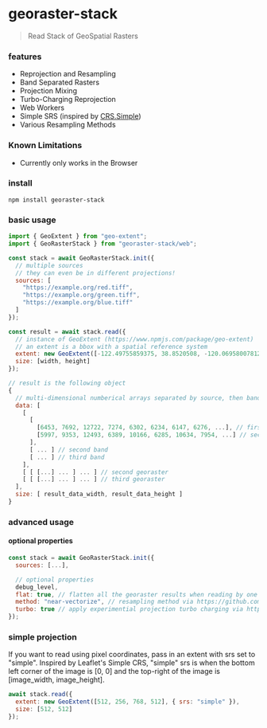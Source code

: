 # georaster-stack
> Read Stack of GeoSpatial Rasters

### features
- Reprojection and Resampling
- Band Separated Rasters
- Projection Mixing
- Turbo-Charging Reprojection
- Web Workers
- Simple SRS (inspired by [CRS.Simple](https://leafletjs.com/examples/crs-simple/crs-simple.html))
- Various Resampling Methods

### Known Limitations
- Currently only works in the Browser

### install
```
npm install georaster-stack
```

### basic usage
```js
import { GeoExtent } from "geo-extent";
import { GeoRasterStack } from "georaster-stack/web";

const stack = await GeoRasterStack.init({
  // multiple sources
  // they can even be in different projections!
  sources: [
    "https://example.org/red.tiff",
    "https://example.org/green.tiff",
    "https://example.org/blue.tiff"
  ]
});

const result = await stack.read({
  // instance of GeoExtent (https://www.npmjs.com/package/geo-extent)
  // an extent is a bbox with a spatial reference system
  extent: new GeoExtent([-122.49755859375, 38.8520508, -120.06958007812499, 40.697299008636755], { srs: 4326 }),
  size: [width, height]
});

// result is the following object
{
  // multi-dimensional numberical arrays separated by source, then band, then row, then column
  data: [
    [
      [
        [6453, 7692, 12722, 7274, 6302, 6234, 6147, 6276, ...], // first row of first band
        [5997, 9353, 12493, 6389, 10166, 6285, 10634, 7954, ...] // second row of second band
      ],
      [ ... ] // second band
      [ ... ] // third band
    ],
    [ [ [...] ... ] ... ] // second georaster
    [ [ [...] ... ] ... ] // third georaster
  ],
  size: [ result_data_width, result_data_height ]
}
```

### advanced usage
#### optional properties
```js
const stack = await GeoRasterStack.init({
  sources: [...],

  // optional properties
  debug_level,
  flat: true, // flatten all the georaster results when reading by one level, so they appear as if they came from the same source
  method: "near-vectorize", // resampling method via https://github.com/danieljdufour/geowarp
  turbo: true // apply experimential projection turbo charging via https://github.com/DanielJDufour/proj-turbo
});
```

### simple projection
If you want to read using pixel coordinates, pass in an extent with srs set to "simple".
Inspired by Leaflet's Simple CRS, "simple" srs is when the bottom left corner of the image is [0, 0]
and the top-right of the image is [image_width, image_height].
```js
await stack.read({
  extent: new GeoExtent([512, 256, 768, 512], { srs: "simple" }),
  size: [512, 512]
});
```
